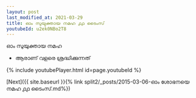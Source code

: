 ```yaml
---
layout: post
last_modified_at: 2021-03-29
title: ഓം സുയുക്തായ നമഹ ൧൧ ടൈംസ്
youtubeId: u2ek0NBo2T8
---
```

 
 
 ഓം സുയുക്തായ നമഹ 
 
 -  ആരാണ് വളരെ ശ്രദ്ധിക്കുന്നത് 
 
  
 
  
 
 
 
 
 
 


{% include youtubePlayer.html id=page.youtubeId %}
 
[Next]({{ site.baseurl }}{% link  split2/_posts/2015-03-06-ഓം ശോഭനയെ നമഹ ൧൧ ടൈംസ്.md%})
 
